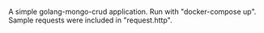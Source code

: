 A simple golang-mongo-crud application.
Run with "docker-compose up".
Sample requests were included in "request.http".